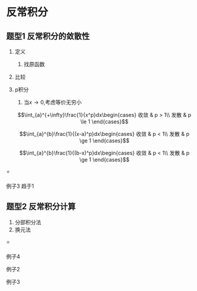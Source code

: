 # 反常积分

## 题型1 反常积分的敛散性

1. 定义
   1. 找原函数
2. 比较
3. p积分
   1. 当$x \to 0$,考虑等价无穷小

    $$\int_{a}^{+\infty}\frac{1}{x^p}dx\begin{cases}
    收敛 & p > 1\\
    发散 & p \le 1
    \end{cases}$$

    $$\int_{a}^{b}\frac{1}{(x-a)^p}dx\begin{cases}
    收敛 & p < 1\\
    发散 & p \ge 1
    \end{cases}$$

    $$\int_{a}^{b}\frac{1}{(b-x)^p}dx\begin{cases}
    收敛 & p < 1\\
    发散 & p \ge 1
    \end{cases}$$

⭐

例子3 趋于1

## 题型2 反常积分计算

1. 分部积分法
2. 换元法

⭐

例子4

例子2

例子3

